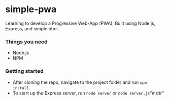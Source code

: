 # simple-pwa
Learning to develop a Progressive Web-App (PWA); Built using Node.js, Express, and simple html.

### Things you need
* Node.js
* NPM

### Getting started
* After cloning the repo, navigate to the project folder and run `npm install`.
* To start up the Express server, run `node server` or `node server.js`"# dtr" 
